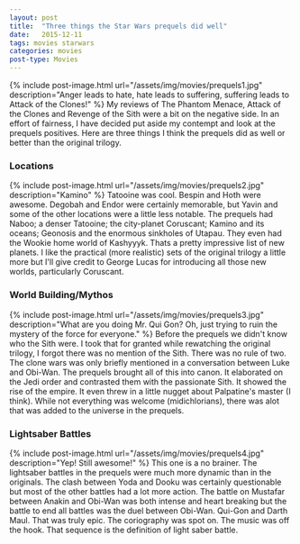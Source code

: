 ```yaml
---
layout: post
title:  "Three things the Star Wars prequels did well"
date:   2015-12-11
tags: movies starwars
categories: movies
post-type: Movies
---
```

{% include post-image.html url="/assets/img/movies/prequels1.jpg" description="Anger leads to hate, hate leads to suffering, suffering leads to Attack of the Clones!" %}
My reviews of The Phantom Menace, Attack of the Clones and Revenge of the Sith were a bit on the negative side. In an effort of fairness, I have decided put aside my contempt and look at the prequels positives. Here are three things I think the prequels did as well or better than the original trilogy.

### Locations
{% include post-image.html url="/assets/img/movies/prequels2.jpg" description="Kamino" %}
Tatooine was cool. Bespin and Hoth were awesome. Degobah and Endor were certainly memorable, but Yavin and some of the other locations were a little less notable. The prequels had Naboo; a denser Tatooine; the city-planet Coruscant; Kamino and its oceans; Geonosis and the enormous sinkholes of Utapau. They even had the Wookie home world of Kashyyyk. Thats a pretty impressive list of new planets. I like the practical (more realistic) sets of the original trilogy a little more but I'll give credit to George Lucas for introducing all those new worlds, particularly Coruscant.

### World Building/Mythos
{% include post-image.html url="/assets/img/movies/prequels3.jpg" description="What are you doing Mr. Qui Gon? Oh, just trying to ruin the mystery of the force for everyone." %}
Before the prequels we didn't know who the Sith were. I took that for granted while rewatching the original trilogy, I forgot there was no mention of the Sith. There was no rule of two. The clone wars was only briefly mentioned in a conversation between Luke and Obi-Wan. The prequels brought all of this into canon. It elaborated on the Jedi order and contrasted them with the passionate Sith. It showed the rise of the empire. It even threw in a little nugget about Palpatine's master (I think). While not everything was welcome (midichlorians), there was alot that was added to the universe in the prequels.

### Lightsaber Battles
{% include post-image.html url="/assets/img/movies/prequels4.jpg" description="Yep! Still awesome!" %}
This one is a no brainer. The lightsaber battles in the prequels were much more dynamic than in the originals. The clash between Yoda and Dooku was certainly questionable but most of the other battles had a lot more action. The battle on Mustafar between Anakin and Obi-Wan was both intense and heart breaking but the battle to end all battles was the duel between Obi-Wan. Qui-Gon and Darth Maul. That was truly epic. The coriography was spot on. The music was off the hook. That sequence is the definition of light saber battle.
